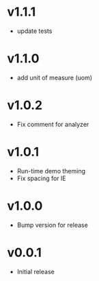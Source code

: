 v1.1.1
==================
* update tests

v1.1.0
==================
* add unit of measure (uom)

v1.0.2
==================
* Fix comment for analyzer

v1.0.1
==================
* Run-time demo theming
* Fix spacing for IE

v1.0.0
==================
* Bump version for release

v0.0.1
==================
* Initial release
